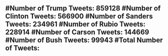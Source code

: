#Number of Trump Tweets: 859128
#Number of Clinton Tweets: 566900
#Number of Sanders Tweets: 234961
#Number of Rubio Tweets: 228914
#Number of Carson Tweets: 144669
#Number of Bush Tweets: 99943
#Total Number of Tweets:  
---
